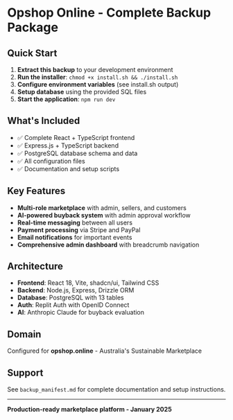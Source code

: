 # Opshop Online - Complete Backup Package

## Quick Start

1. **Extract this backup** to your development environment
2. **Run the installer**: `chmod +x install.sh && ./install.sh`
3. **Configure environment variables** (see install.sh output)
4. **Setup database** using the provided SQL files
5. **Start the application**: `npm run dev`

## What's Included

- ✅ Complete React + TypeScript frontend
- ✅ Express.js + TypeScript backend
- ✅ PostgreSQL database schema and data
- ✅ All configuration files
- ✅ Documentation and setup scripts

## Key Features

- **Multi-role marketplace** with admin, sellers, and customers
- **AI-powered buyback system** with admin approval workflow
- **Real-time messaging** between all users
- **Payment processing** via Stripe and PayPal
- **Email notifications** for important events
- **Comprehensive admin dashboard** with breadcrumb navigation

## Architecture

- **Frontend**: React 18, Vite, shadcn/ui, Tailwind CSS
- **Backend**: Node.js, Express, Drizzle ORM
- **Database**: PostgreSQL with 13 tables
- **Auth**: Replit Auth with OpenID Connect
- **AI**: Anthropic Claude for buyback evaluation

## Domain

Configured for **opshop.online** - Australia's Sustainable Marketplace

## Support

See `backup_manifest.md` for complete documentation and setup instructions.

---

**Production-ready marketplace platform - January 2025**